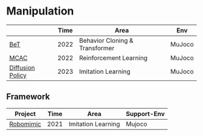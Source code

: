 # Manipulation

|                                                              | Time | Area                           | Env    |
| ------------------------------------------------------------ | ---- | ------------------------------ | ------ |
| [BeT](https://github.com/whaleRobot/Robot-Learning/blob/master/codes/manipulation/BeT.md) | 2022 | Behavior Cloning & Transformer | MuJoco |
| [MCAC](https://github.com/whaleRobot/Robot-Learning/blob/master/codes/manipulation/MCAC.md) | 2022 | Reinforcement Learning         | MuJoco |
| [Diffusion Policy](https://github.com/whaleRobot/Robot-Learning/blob/master/codes/manipulation/Diffusion-Policy.md) | 2023 | Imitation Learning             | MuJoco |



## Framework

| Project                                  | Time | Area               | Support-Env |
| ---------------------------------------- | ---- | ------------------ | ----------- |
| [Robomimic](https://robomimic.github.io) | 2021 | Imitation Learning | Mujoco      |


